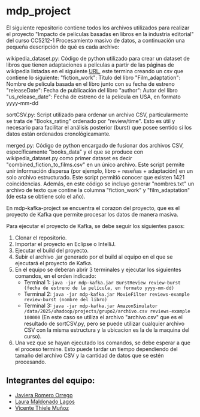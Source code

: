 # mdp_project

El siguiente repositorio contiene todos los archivos utilizados para realizar el proyecto "Impacto de películas basadas en libros en la industria editorial" del curso CC5212-1 Procesamiento masivo de datos, a continuación una pequeña descripción de qué es cada archivo: 

wikipedia_dataset.py: Código de python utilizado para crear un dataset de libros que tienen adaptaciones a películas a partir de las páginas de wikipedia listadas en el siguiente [URL](https://en.wikipedia.org/wiki/Lists_of_works_of_fiction_made_into_feature_films), este termina creando un csv que contiene lo siguiente: 
    "fiction_work": Título del libro
    "Film_adaptation": Nombre de película basada en el libro junto con su fecha de estreno 
    "releaseDate": Fecha de publicación del libro
    "author": Autor del libro
    "us_release_date": Fecha de estreno de la película en USA, en formato yyyy-mm-dd

sortCSV.py: Script utilizado para ordenar un archivo CSV, particularmente se trata de "Books_rating" ordenado por "review/time". Esto es útil y necesario para facilitar el análisis posterior (burst) que posee sentido si los datos están ordenados cronológicamante.

merged.py: Código de python encargado de fusionar dos archivos CSV, específicamente "books_data" y el que se produce con wikipedia_dataset.py como primer dataset es decir "combined_fiction_to_films.csv" en un único archivo. Este script permite unir información dispersa (por ejemplo, libro + reseñas + adaptación) en un solo archivo estructurado. Este script permitió conocer que existen 1421 coincidencias. 
Además, en este código se incluyo generar "nombres.txt" un archivo de texto que contine la columna "fiction_work" y "film_adaptation" (de esta se obtiene solo el año). 

En mdp-kafka-project se encuentra el corazon del proyecto, que es el proyecto de Kafka que permite procesar los datos de manera masiva. 

Para ejecutar el proyecto de Kafka, se debe seguir los siguientes pasos:
1. Clonar el repositorio.
2. Importar el proyecto en Eclipse o IntelliJ.
3. Ejecutar el build del proyecto.
4. Subir el archivo .jar generado por el build al equipo en el que se ejecutará el proyecto de Kafka.
5. En el equipo se deberan abrir 3 terminales y ejecutar los siguientes comandos, en el orden indicado:
   - Terminal 1: `java -jar mdp-kafka.jar BurstReview review-burst (fecha de estreno de la película, en formato yyyy-mm-dd)`
   - Terminal 2: `java -jar mdp-kafka.jar MovieFilter reviews-example review-burst (nombre del libro)`
   - Terminal 3: `java -jar mdp-kafka.jar AmazonSimulator /data/2025/uhadoop/projects/grupo2/archivo.csv reviews-example 100000` (En este caso se utiliza el archivo "archivo.csv" que es el resultado de sortCSV.py, pero se puede utilizar cualquier archivo CSV con la misma estructura y la ubicacion es la de la maquina del curso).
6. Una vez que se hayan ejecutado los comandos, se debe esperar a que el proceso termine. Esto puede tardar un tiempo dependiendo del tamaño del archivo CSV y la cantidad de datos que se estén procesando.

## Integrantes del equipo:
- [Javiera Romero Orrego](https://github.com/javiromeroo)
- [Laura Maldonado Lagos](https://github.com/lauraflm)
- [Vicente Thiele Muñoz](https://github.com/ElVichoSiu)
